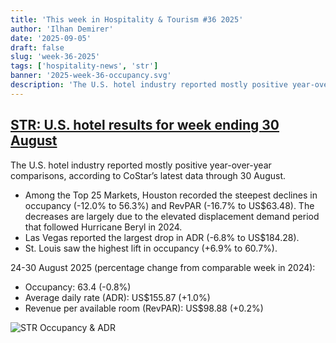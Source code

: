 ```yaml
---
title: 'This week in Hospitality & Tourism #36 2025'
author: 'Ilhan Demirer'
date: '2025-09-05'
draft: false
slug: 'week-36-2025'
tags: ['hospitality-news', 'str']
banner: '2025-week-36-occupancy.svg'
description: 'The U.S. hotel industry reported mostly positive year-over-year comparisons, according to CoStar’s latest data through 30 August.'
---
```


## [STR: U.S. hotel results for week ending 30 August](https://str.com/press-release/us-hotel-results-week-ending-30-august)

The U.S. hotel industry reported mostly positive year-over-year comparisons, according to CoStar’s latest data through 30 August.

- Among the Top 25 Markets, Houston recorded the steepest declines in occupancy (-12.0% to 56.3%) and RevPAR (-16.7% to US$63.48). The decreases are largely due to the elevated displacement demand period that followed Hurricane Beryl in 2024.
- Las Vegas reported the largest drop in ADR (-6.8% to US$184.28).
- St. Louis saw the highest lift in occupancy (+6.9% to 60.7%).

24-30 August 2025 (percentage change from comparable week in 2024):

- Occupancy: 63.4 (-0.8%)
- Average daily rate (ADR): US$155.87 (+1.0%)
- Revenue per available room (RevPAR): US$98.88 (+0.2%)

![STR Occupancy & ADR](/images/blogimages/2025-week-36-occupancy.svg)
